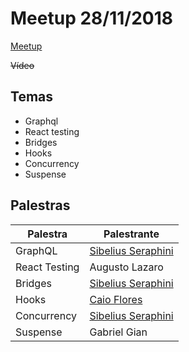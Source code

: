 # Meetup 28/11/2018

[Meetup](https://www.meetup.com/react-sanca/events/256390544/)

~~Vídeo~~

## Temas

* Graphql
* React testing
* Bridges
* Hooks
* Concurrency
* Suspense

## Palestras

| Palestra | Palestrante | 
|-|-|
|GraphQL | [Sibelius Seraphini](https://github.com/sibelius) |
| React Testing | Augusto Lazaro |
| Bridges | [Sibelius Seraphini](https://github.com/sibelius) |
| Hooks | [Caio Flores](https://github.com/caioflores) |
| Concurrency | [Sibelius Seraphini](https://github.com/sibelius) |
| Suspense | Gabriel Gian |